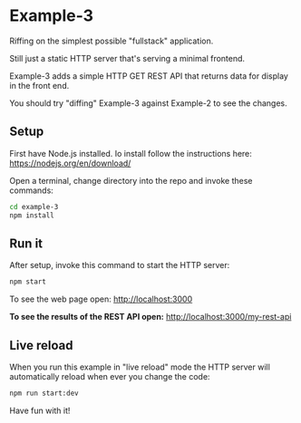 # Example-3

Riffing on the simplest possible "fullstack" application.

Still just a static HTTP server that's serving a minimal frontend.

Example-3 adds a simple HTTP GET REST API that returns data for display in the front end.

You should try "diffing" Example-3 against Example-2 to see the changes.

## Setup

First have Node.js installed. Io install follow the instructions here:
https://nodejs.org/en/download/

Open a terminal, change directory into the repo and invoke these commands:

```bash
cd example-3
npm install
```

## Run it

After setup, invoke this command to start the HTTP server:

```bash
npm start
```

To see the web page open:
[http://localhost:3000](http://localhost:3000)

**To see the results of the REST API open:**
[http://localhost:3000/my-rest-api](http://localhost:3000/my-rest-api)

## Live reload

When you run this example in "live reload" mode the HTTP server will automatically reload when ever you change the code:

```bash
npm run start:dev
````

Have fun with it!